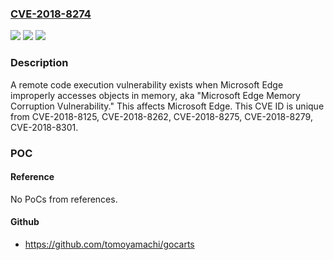 ### [CVE-2018-8274](https://cve.mitre.org/cgi-bin/cvename.cgi?name=CVE-2018-8274)
![](https://img.shields.io/static/v1?label=Product&message=Microsoft%20Edge&color=blue)
![](https://img.shields.io/static/v1?label=Version&message=n%2Fa&color=blue)
![](https://img.shields.io/static/v1?label=Vulnerability&message=Remote%20Code%20Execution&color=brighgreen)

### Description

A remote code execution vulnerability exists when Microsoft Edge improperly accesses objects in memory, aka "Microsoft Edge Memory Corruption Vulnerability." This affects Microsoft Edge. This CVE ID is unique from CVE-2018-8125, CVE-2018-8262, CVE-2018-8275, CVE-2018-8279, CVE-2018-8301.

### POC

#### Reference
No PoCs from references.

#### Github
- https://github.com/tomoyamachi/gocarts

